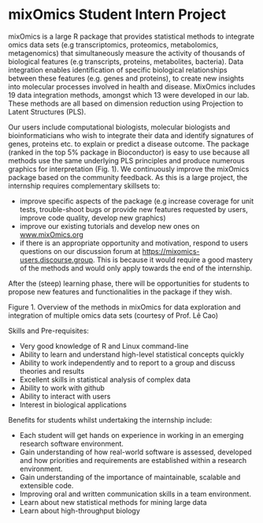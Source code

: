 # mixOmics Student Intern Project

mixOmics is a large R package that provides statistical methods to integrate omics data sets (e.g transcriptomics, proteomics, metabolomics, metagenomics) that simultaneously measure the activity of thousands of biological features (e.g transcripts, proteins, metabolites, bacteria). Data integration enables identification of specific biological relationships between these features (e.g. genes and proteins), to create new insights into molecular processes involved in health and disease. MixOmics includes 19 data integration methods, amongst which 13 were developed in our lab. These methods are all based on dimension reduction using Projection to Latent Structures (PLS).

Our users include computational biologists, molecular biologists and bioinformaticians who wish to integrate their data and identify signatures of genes, proteins etc. to explain or predict a disease outcome. The package (ranked in the top 5% package in Bioconductor) is easy to use because all methods use the same underlying PLS principles and produce numerous graphics for interpretation (Fig. 1). We continuously improve the mixOmics package based on the community feedback. As this is a large project, the internship requires complementary skillsets to:

- improve specific aspects of the package (e.g increase coverage for unit tests, trouble-shoot bugs or provide new features requested by users, improve code quality, develop new graphics)
- improve our existing tutorials and develop new ones on www.mixOmics.org
- if there is an appropriate opportunity and motivation, respond to users questions on our discussion forum at https://mixomics-users.discourse.group. This is because it would require a good mastery of the methods and would only apply towards the end of the internship.

After the (steep) learning phase, there will be opportunities for students to propose new features and functionalities in the package if they wish.

Figure 1. Overview of the methods in mixOmics for data exploration and integration of multiple omics data sets (courtesy of Prof. Lê Cao)

Skills and Pre-requisites:

- Very good knowledge of R and Linux command-line
- Ability to learn and understand high-level statistical concepts quickly
- Ability to work independently and to report to a group and discuss theories and results
- Excellent skills in statistical analysis of complex data
- Ability to work with github
- Ability to interact with users
- Interest in biological applications

Benefits for students whilst undertaking the internship include:
- Each student will get hands on experience in working in an emerging research software environment.
- Gain understanding of how real-world software is assessed, developed and how priorities and requirements are established within a research environment.
- Gain understanding of the importance of maintainable, scalable and extensible code.
- Improving oral and written communication skills in a team environment.
- Learn about new statistical methods for mining large data
- Learn about high-throughput biology
